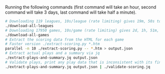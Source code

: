 Running the following commands (first command will take an hour, second command
will take 3 days, last command will take half a minute).

```sh
# Downloading 119 leagues, 10s/league (rate limiting) gives 19m, 50s to run this command
./download-all-leagues
# Downloading 17950 games, 10s/game (rate limiting) gives 2d, 1h, 51m, 40s to run this command
./download-all-games
# Extract the scoring data from the HTML for each game
# Faster version ./extract-scoring.py *.htm
parallel -n 10 ./extract-scoring.py -- *.htm > output.json
# Extract actual plays and a summary via jq
./extract-plays-and-summary.jq output.json
# Validate plays, print any play data that is inconsistent with its final score
./extract-plays-and-summary.jq output.json | ./validate-scoring.jq
```
